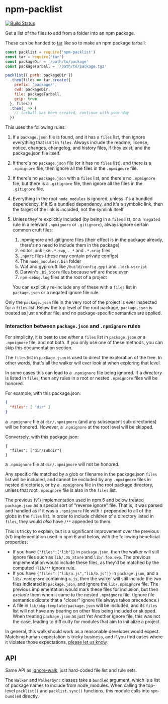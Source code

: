 # npm-packlist

[![Build Status](https://travis-ci.com/npm/npm-packlist.svg?token=hHeDp9pQmz9kvsgRNVHy&branch=master)](https://travis-ci.com/npm/npm-packlist)

Get a list of the files to add from a folder into an npm package.

These can be handed to [tar](http://npm.im/tar) like so to make an npm
package tarball:

```js
const packlist = require('npm-packlist')
const tar = require('tar')
const packageDir = '/path/to/package'
const packageTarball = '/path/to/package.tgz'

packlist({ path: packageDir })
  .then(files => tar.create({
    prefix: 'package/',
    cwd: packageDir,
    file: packageTarball,
    gzip: true
  }, files))
  .then(_ => {
    // tarball has been created, continue with your day
  })
```

This uses the following rules:

1. If a `package.json` file is found, and it has a `files` list,
   then ignore everything that isn't in `files`.  Always include the
   readme, license, notice, changes, changelog, and history files, if
   they exist, and the package.json file itself.
2. If there's no `package.json` file (or it has no `files` list), and
   there is a `.npmignore` file, then ignore all the files in the
   `.npmignore` file.
3. If there's no `package.json` with a `files` list, and there's no
   `.npmignore` file, but there is a `.gitignore` file, then ignore
   all the files in the `.gitignore` file.
4. Everything in the root `node_modules` is ignored, unless it's a
   bundled dependency.  If it IS a bundled dependency, and it's a
   symbolic link, then the target of the link is included, not the
   symlink itself.
4. Unless they're explicitly included (by being in a `files` list, or
   a `!negated` rule in a relevant `.npmignore` or `.gitignore`),
   always ignore certain common cruft files:

    1. .npmignore and .gitignore files (their effect is in the package
       already, there's no need to include them in the package)
    2. editor junk like `.*.swp`, `._*` and `.*.orig` files
    3. `.npmrc` files (these may contain private configs)
    4. The `node_modules/.bin` folder
    5. Waf and gyp cruft like `/build/config.gypi` and `.lock-wscript`
    6. Darwin's `.DS_Store` files because wtf are those even
    7. `npm-debug.log` files at the root of a project

    You can explicitly re-include any of these with a `files` list in
    `package.json` or a negated ignore file rule.

Only the `package.json` file in the very root of the project is ever
inspected for a `files` list.  Below the top level of the root package,
`package.json` is treated as just another file, and no package-specific
semantics are applied.

### Interaction between `package.json` and `.npmignore` rules

For simplicity, it is best to use _either_ a `files` list in `package.json`
_or_ a `.npmignore` file, and not both.  If you only use one of these
methods, you can skip this documentation section.

The `files` list in `package.json` is used to direct the exploration of the
tree.  In other words, that's all the walker will ever look at when
exploring that level.

In some cases this can lead to a `.npmignore` file being ignored.  If a
_directory_ is listed in `files`, then any rules in a root or nested
`.npmignore` files will be honored.

For example, with this package.json:

```json
{
  "files": [ "dir" ]
}
```

a `.npmignore` file at `dir/.npmignore` (and any subsequent
sub-directories) will be honored.  However, a `.npmignore` at the root
level will be skipped.

Conversely, with this package.json:

```
{
  "files": ["dir/subdir"]
}
```

a `.npmignore` file at `dir/.npmignore` will not be honored.

Any specific file matched by a glob or filename in the package.json `files`
list will be included, and cannot be excluded by any `.npmignore` files in
nested directories, or by a `.npmignore` file in the root package
directory, unless that root `.npmignore` file is also in the `files` list.

The previous (v1) implementation used in npm 6 and below treated
`package.json` as a special sort of "reverse ignore" file.  That is, it was
parsed and handled as if it was a `.npmignore` file with `!` prepended to
all of the globs in the `files` list.  In order to include children of a
directory listed in `files`, they would _also_ have `/**` appended to them.

This is tricky to explain, but is a significant improvement over the
previous (v1) implementation used in npm 6 and below, with the following
beneficial properties:

- If you have `{"files":["lib"]}` in `package.json`, then the walker will
  still ignore files such as `lib/.DS_Store` and `lib/.foo.swp`.  The
  previous implementation would include these files, as they'd be matched
  by the computed `!lib/**` ignore rule.
- If you have `{"files":["lib/a.js","lib/b.js"]}` in `package.json`, and a
  `lib/.npmignore` containing `a.js`, then the walker will still include
  the two files indicated in `package.json`, and ignore the
  `lib/.npmignore` file.  The previous implementation would mark these
  files for inclusion, but then _exclude_ them when it came to the nested
  `.npmignore` file.  (Ignore file semantics dictate that a "closer" ignore
  file always takes precedence.)
- A file in `lib/pkg-template/package.json` will be included, and its
  `files` list will not have any bearing on other files being included or
  skipped.  When treating `package.json` as just Yet Another ignore file,
  this was not the case, leading to difficulty for modules that aim to
  initialize a project.

In general, this walk should work as a reasonable developer would expect.
Matching human expectation is tricky business, and if you find cases where
it violates those expectations, [please let us
know](https://github.com/npm/npm-packlist/issues).

## API

Same API as [ignore-walk](http://npm.im/ignore-walk), just hard-coded
file list and rule sets.

The `Walker` and `WalkerSync` classes take a `bundled` argument, which
is a list of package names to include from node_modules.  When calling
the top-level `packlist()` and `packlist.sync()` functions, this
module calls into `npm-bundled` directly.
